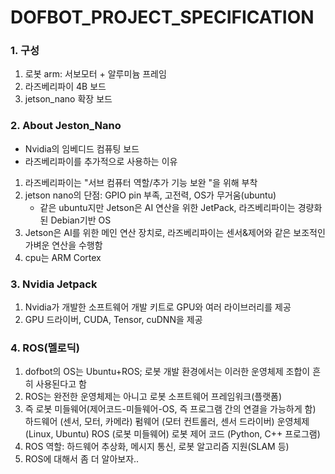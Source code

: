 # DOFBOT_PROJECT_SPECIFICATION

### 1. 구성
1. 로봇 arm: 서보모터 + 알루미늄 프레임
2. 라즈베리파이 4B 보드
3. jetson_nano 확장 보드

### 2. About Jeston_Nano
* Nvidia의 임베디드 컴퓨팅 보드
* 라즈베리파이를 추가적으로 사용하는 이유
1. 라즈베리파이는 "서브 컴퓨터 역할/추가 기능 보완 "을 위해 부착
2. jetson nano의 단점: GPIO pin 부족, 고전력, OS가 무거움(ubuntu)
   + 같은 ubuntu지만 Jetson은 AI 연산을 위한 JetPack, 라즈베리파이는 경량화된 Debian기반 OS
3. Jetson은 AI를 위한 메인 연산 장치로, 라즈베리파이는 센서&제어와 같은 보조적인 가벼운 연산을 수행함
4. cpu는 ARM Cortex

### 3. Nvidia Jetpack
1. Nvidia가 개발한 소프트웨어 개발 키트로 GPU와 여러 라이브러리를 제공
2. GPU 드라이버, CUDA, Tensor, cuDNN을 제공

### 4. ROS(멜로딕)
1. dofbot의 OS는 Ubuntu+ROS; 로봇 개발 환경에서는 이러한 운영체제 조합이 흔히 사용된다고 함
2. ROS는 완전한 운영체제는 아니고 로봇 소프트웨어 프레임워크(플랫폼)
3. 즉 로봇 미들웨어(제어코드-미들웨어-OS, 즉 프로그램 간의 연결을 가능하게 함)
   하드웨어 (센서, 모터, 카메라)
   펌웨어 (모터 컨트롤러, 센서 드라이버)
   운영체제 (Linux, Ubuntu)
   ROS (로봇 미들웨어)
   로봇 제어 코드 (Python, C++ 프로그램)
5. ROS 역할: 하드웨어 추상화, 메시지 통신, 로봇 알고리즘 지원(SLAM 등)
6. ROS에 대해서 좀 더 알아보자..
